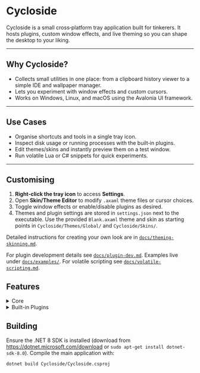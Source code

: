 # Cycloside

Cycloside is a small cross‑platform tray application built for tinkerers. It hosts plugins, custom window effects, and live theming so you can shape the desktop to your liking.

---

## Why Cycloside?

* Collects small utilities in one place: from a clipboard history viewer to a simple IDE and wallpaper manager.
* Lets you experiment with window effects and custom cursors.
* Works on Windows, Linux, and macOS using the Avalonia UI framework.

---

## Use Cases

* Organise shortcuts and tools in a single tray icon.
* Inspect disk usage or running processes with the built‑in plugins.
* Edit themes/skins and instantly preview them on a test window.
* Run volatile Lua or C# snippets for quick experiments.

---

## Customising

1.  **Right‑click the tray icon** to access **Settings**.
2.  Open **Skin/Theme Editor** to modify `.axaml` theme files or cursor choices.
3.  Toggle window effects or enable/disable plugins as desired.
4.  Themes and plugin settings are stored in `settings.json` next to the executable.
    Use the provided `Blank.axaml` theme and skin as starting points in
    `Cycloside/Themes/Global/` and `Cycloside/Skins/`.

Detailed instructions for creating your own look are in
[`docs/theming-skinning.md`](docs/theming-skinning.md).

For plugin development details see [`docs/plugin-dev.md`](docs/plugin-dev.md).
Examples live under [`docs/examples/`](docs/examples/).
For volatile scripting see [`docs/volatile-scripting.md`](docs/volatile-scripting.md).

## Features

<details><summary>Core</summary>

* Built-in plugin system with hot reload. Sample modules include a clock overlay,
    MP3 player, macro recorder (Windows only), text editor, wallpaper changer,
    widget host, Winamp visualizer host, a tracker module player and a simple
    command shell.
* Workspace profiles remember your wallpaper and plugin states for quick swaps.
* Run Lua or C# snippets as volatile scripts straight from the tray menu.
* Cross-platform auto-start and settings stored in `settings.json`.
* Rolling log files capture errors and plugin crashes with tray notifications.
* Generate new plugins via `dotnet run -- --newplugin` or from **Settings → Generate New Plugin**. Add `--with-tests` to scaffold a test project.
* Plugins communicate through a publish/subscribe bus and a remote HTTP API for
    triggering events, switching profiles or applying themes programmatically.
* Global hotkeys work on Windows, Linux and macOS.
* Hotkeys can be edited from the new Hotkey Settings window.
* Built-in skin/theme engine with a live editor and custom cursors.
* Preview skins before applying them thanks to the Skin Preview window. A sample
    `SolarizedDark` skin is included.
* GUI plugin manager to toggle and reload plugins or open the plugin folder.
* Plugin marketplace downloads and verifies modules from remote feeds.
* Skinnable widgets surface plugin features directly on the desktop.
* Window effects like wobbly windows or drop shadows are plugin friendly.
* Optional auto-update helper swaps in new versions using a checksum.
* Dedicated logs menu surfaces recent errors from the tray.
* A unified workspace shows compatible plugins as tabs or docked panels.

</details>

<details><summary>Built-in Plugins</summary>

| Plugin                   | Description                                                                              |
| ------------------------ | ---------------------------------------------------------------------------------------- |
| `ClipboardManagerPlugin` | Stores clipboard history in a window and broadcasts changes on `bus:clipboard`.          |
| `DateTimeOverlayPlugin`  | Small always-on-top window showing the current time.                                     |
| `DiskUsagePlugin`        | Visualises folder sizes in a tree view.                                                  |
| `EnvironmentEditorPlugin`| Edits environment variables at runtime (Process scope only on Linux/macOS).              |
| `FileWatcherPlugin`      | Watches a directory and logs file system events.                                         |
| `JezzballPlugin`         | Arcade game with powerups, visual effects and Original mode.|
| `LogViewerPlugin`        | Tails a log file and filters lines on the fly.                                           |
| `NotificationCenterPlugin`| Aggregates messages broadcast via `NotificationCenter`.                                  |
| `MP3PlayerPlugin`        | Basic audio player built on NAudio.                                                      |
| `MacroPlugin`            | Records keyboard macros and saves them to disk. Playback is Windows-only.                |
| `ModTrackerPlugin`       | Plays and inspects tracker module files (MOD, IT, XM, etc.).                             |
| `ProcessMonitorPlugin`   | Lists running processes with CPU and memory usage.                                       |
| `QBasicRetroIDEPlugin`   | Minimal IDE for creating QBasic-style programs. Includes an option to launch QB64 for editing. |
| `ScreenSaverPlugin`      | Runs full-screen screensavers after a period of inactivity.                              |
| `TaskSchedulerPlugin`    | Schedules tasks with cron-style expressions.                                             |
| `TextEditorPlugin`       | Notepad-like editor supporting multiple files.                                           |
| `TerminalPlugin`         | Console with ANSI colour and scrollback.|
| `WallpaperPlugin`        | Changes the desktop wallpaper periodically.                                              |
| `WidgetHostPlugin`       | Hosts small widgets inside dockable panels.                                              |
| `WinampVisHostPlugin`    | Winamp visualisations integrated with the MP3 player.|

</details>

## Building

Ensure the .NET 8 SDK is installed (download from https://dotnet.microsoft.com/download or `sudo apt-get install dotnet-sdk-8.0`). Compile the main application with:

```bash
dotnet build Cycloside/Cycloside.csproj
```
